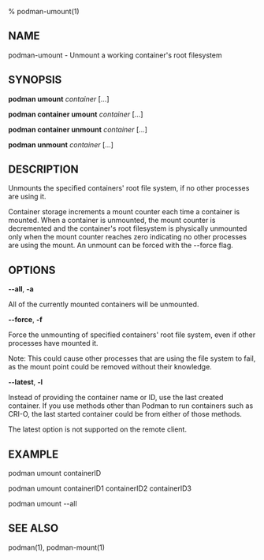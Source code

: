 % podman-umount(1)

## NAME
podman\-umount - Unmount a working container's root filesystem

## SYNOPSIS
**podman umount** *container* [...]

**podman container umount** *container* [...]

**podman container unmount** *container* [...]

**podman unmount** *container* [...]

## DESCRIPTION
Unmounts the specified containers' root file system, if no other processes
are using it.

Container storage increments a mount counter each time a container is mounted.
When a container is unmounted, the mount counter is decremented and the
container's root filesystem is physically unmounted only when the mount
counter reaches zero indicating no other processes are using the mount.
An unmount can be forced with the --force flag.

## OPTIONS
**--all**, **-a**

All of the currently mounted containers will be unmounted.

**--force**, **-f**

Force the unmounting of specified containers' root file system, even if other
processes have mounted it.

Note: This could cause other processes that are using the file system to fail,
as the mount point could be removed without their knowledge.

**--latest**, **-l**

Instead of providing the container name or ID, use the last created container.
If you use methods other than Podman to run containers such as CRI-O, the last
started container could be from either of those methods.

The latest option is not supported on the remote client.

## EXAMPLE

podman umount containerID

podman umount containerID1 containerID2 containerID3

podman umount --all

## SEE ALSO
podman(1), podman-mount(1)
